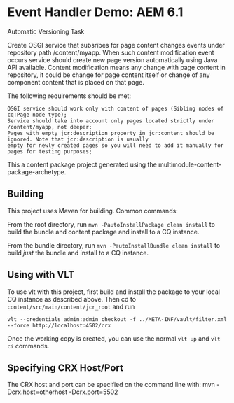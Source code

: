 Event Handler Demo: AEM 6.1
========


Automatic Versioning Task

Create OSGI service that subsribes for page content changes events under repository path /content/myapp. When such
content modification event occurs service should create new page version automatically using Java API available.
Content modification means any change with page content in repository, it could be change for page content itself or
change of any component content that is placed on that page.

The following requirements should be met:

    OSGI service should work only with content of pages (Sibling nodes of cq:Page node type);
    Service should take into account only pages located strictly under /content/myapp, not deeper;
    Pages with empty jcr:description property in jcr:content should be ignored. Note that jcr:description is usually
    empty for newly created pages so you will need to add it manually for pages for testing purposes;



This a content package project generated using the multimodule-content-package-archetype.

Building
--------

This project uses Maven for building. Common commands:

From the root directory, run ``mvn -PautoInstallPackage clean install`` to build the bundle and content package and install to a CQ instance.

From the bundle directory, run ``mvn -PautoInstallBundle clean install`` to build *just* the bundle and install to a CQ instance.

Using with VLT
--------------

To use vlt with this project, first build and install the package to your local CQ instance as described above. Then cd to `content/src/main/content/jcr_root` and run

    vlt --credentials admin:admin checkout -f ../META-INF/vault/filter.xml --force http://localhost:4502/crx

Once the working copy is created, you can use the normal ``vlt up`` and ``vlt ci`` commands.

Specifying CRX Host/Port
------------------------

The CRX host and port can be specified on the command line with:
mvn -Dcrx.host=otherhost -Dcrx.port=5502 <goals>


